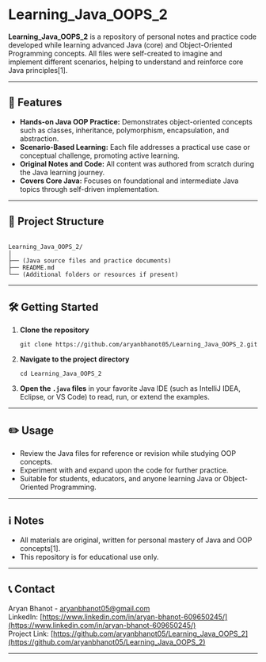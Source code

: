 # Learning_Java_OOPS_2

**Learning_Java_OOPS_2** is a repository of personal notes and practice code developed while learning advanced Java (core) and Object-Oriented Programming concepts. All files were self-created to imagine and implement different scenarios, helping to understand and reinforce core Java principles[1].

---

## 🚀 Features

- **Hands-on Java OOP Practice:** Demonstrates object-oriented concepts such as classes, inheritance, polymorphism, encapsulation, and abstraction.
- **Scenario-Based Learning:** Each file addresses a practical use case or conceptual challenge, promoting active learning.
- **Original Notes and Code:** All content was authored from scratch during the Java learning journey.
- **Covers Core Java:** Focuses on foundational and intermediate Java topics through self-driven implementation.

---

## 📁 Project Structure

<pre><code>
Learning_Java_OOPS_2/
│
├── (Java source files and practice documents)
├── README.md
└── (Additional folders or resources if present)
</code></pre>


---

## 🛠️ Getting Started

1. **Clone the repository**
    ```
    git clone https://github.com/aryanbhanot05/Learning_Java_OOPS_2.git
    ```
2. **Navigate to the project directory**
    ```
    cd Learning_Java_OOPS_2
    ```
3. **Open the `.java` files** in your favorite Java IDE (such as IntelliJ IDEA, Eclipse, or VS Code) to read, run, or extend the examples.

---

## ✏️ Usage

- Review the Java files for reference or revision while studying OOP concepts.
- Experiment with and expand upon the code for further practice.
- Suitable for students, educators, and anyone learning Java or Object-Oriented Programming.

---

## ℹ️ Notes

- All materials are original, written for personal mastery of Java and OOP concepts[1].
- This repository is for educational use only.

---

## 📞 Contact

Aryan Bhanot - aryanbhanot05@gmail.com  
LinkedIn: [https://www.linkedin.com/in/aryan-bhanot-609650245/](https://www.linkedin.com/in/aryan-bhanot-609650245/)  
Project Link: [https://github.com/aryanbhanot05/Learning_Java_OOPS_2](https://github.com/aryanbhanot05/Learning_Java_OOPS_2)

---
